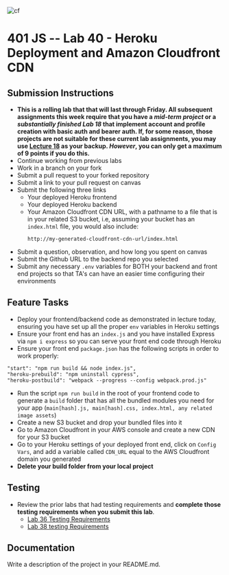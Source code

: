 ![cf](https://i.imgur.com/7v5ASc8.png) 
# 401 JS --  Lab 40 - Heroku Deployment and Amazon Cloudfront CDN

## Submission Instructions
  * **This is a rolling lab that that will last through Friday. All subsequent assignments this week require that you have a *mid-term project* or a *substantially finished Lab 18* that implement account and profile creation with basic auth and bearer auth. If, for some reason, those projects are not suitable for these current lab assignments, you may use [Lecture 18](https://github.com/codefellows/seattle-javascript-401d25/tree/master/back-end/18-asset-management) as your backup. *However*, you can only get a maximum of 9 points if you do this.**
  * Continue working from previous labs
  * Work in a branch on your fork
  * Submit a pull request to your forked repository
  * Submit a link to your pull request on canvas
  * Submit the following three links
     * Your deployed Heroku frontend
     * Your deployed Heroku backend
     * Your Amazon Cloudfront CDN URL, with a pathname to a file that is in your related S3 bucket, i.e, assuming your bucket has an `index.html` file, you would also include: 
       ```
       http://my-generated-cloudfront-cdn-url/index.html
       ```
  * Submit a question, observation, and how long you spent on canvas  
  * Submit the Github URL to the backend repo you selected
  * Submit any necessary `.env` variables for BOTH your backend and front end projects so that TA's can have an easier time configuring their environments

  
 
## Feature Tasks 
* Deploy your frontend/backend code as demonstrated in lecture today, ensuring you have set up all the proper `env` variables in Heroku settings 
* Ensure your front end has an `index.js` and you have installed Express via `npm i express` so you can serve your front end code through Heroku
* Ensure your front end `package.json` has the following scripts in order to work properly:
```
"start": "npm run build && node index.js",
"heroku-prebuild": "npm uninstall cypress",
"heroku-postbuild": "webpack --progress --config webpack.prod.js"
```
* Run the script `npm run build` in the root of your frontend code to generate a `build` folder that has all the bundled modules you need for your app (`main[hash].js, main[hash].css, index.html, any related image assets`)
* Create a new S3 bucket and drop your bundled files into it
* Go to Amazon Cloudfront in your AWS console and create a new CDN for your S3 bucket
* Go to your Heroku settings of your deployed front end, click on `Config Vars`, and add a variable called `CDN_URL` equal to the AWS Cloudfront domain you generated
* **Delete your build folder from your local project**

 
## Testing 
* Review the prior labs that had testing requirements and **complete those testing requirements when you submit this lab**. 
  * [Lab 36 Testing Requirements](https://github.com/seattle-javascript-401d25/36-40-fullstack-app#testing-dont-worry-about-this-today)
  * [Lab 38 testing Requirements](https://github.com/seattle-javascript-401d25/36-40-fullstack-app/blob/master/LAB-38.md#testing)
  

##  Documentation  
Write a description of the project in your README.md. 
